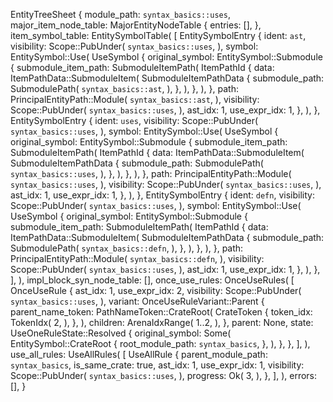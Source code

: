 EntityTreeSheet {
    module_path: `syntax_basics::uses`,
    major_item_node_table: MajorEntityNodeTable {
        entries: [],
    },
    item_symbol_table: EntitySymbolTable(
        [
            EntitySymbolEntry {
                ident: `ast`,
                visibility: Scope::PubUnder(
                    `syntax_basics::uses`,
                ),
                symbol: EntitySymbol::Use(
                    UseSymbol {
                        original_symbol: EntitySymbol::Submodule {
                            submodule_item_path: SubmoduleItemPath(
                                ItemPathId {
                                    data: ItemPathData::SubmoduleItem(
                                        SubmoduleItemPathData {
                                            submodule_path: SubmodulePath(
                                                `syntax_basics::ast`,
                                            ),
                                        },
                                    ),
                                },
                            ),
                        },
                        path: PrincipalEntityPath::Module(
                            `syntax_basics::ast`,
                        ),
                        visibility: Scope::PubUnder(
                            `syntax_basics::uses`,
                        ),
                        ast_idx: 1,
                        use_expr_idx: 1,
                    },
                ),
            },
            EntitySymbolEntry {
                ident: `uses`,
                visibility: Scope::PubUnder(
                    `syntax_basics::uses`,
                ),
                symbol: EntitySymbol::Use(
                    UseSymbol {
                        original_symbol: EntitySymbol::Submodule {
                            submodule_item_path: SubmoduleItemPath(
                                ItemPathId {
                                    data: ItemPathData::SubmoduleItem(
                                        SubmoduleItemPathData {
                                            submodule_path: SubmodulePath(
                                                `syntax_basics::uses`,
                                            ),
                                        },
                                    ),
                                },
                            ),
                        },
                        path: PrincipalEntityPath::Module(
                            `syntax_basics::uses`,
                        ),
                        visibility: Scope::PubUnder(
                            `syntax_basics::uses`,
                        ),
                        ast_idx: 1,
                        use_expr_idx: 1,
                    },
                ),
            },
            EntitySymbolEntry {
                ident: `defn`,
                visibility: Scope::PubUnder(
                    `syntax_basics::uses`,
                ),
                symbol: EntitySymbol::Use(
                    UseSymbol {
                        original_symbol: EntitySymbol::Submodule {
                            submodule_item_path: SubmoduleItemPath(
                                ItemPathId {
                                    data: ItemPathData::SubmoduleItem(
                                        SubmoduleItemPathData {
                                            submodule_path: SubmodulePath(
                                                `syntax_basics::defn`,
                                            ),
                                        },
                                    ),
                                },
                            ),
                        },
                        path: PrincipalEntityPath::Module(
                            `syntax_basics::defn`,
                        ),
                        visibility: Scope::PubUnder(
                            `syntax_basics::uses`,
                        ),
                        ast_idx: 1,
                        use_expr_idx: 1,
                    },
                ),
            },
        ],
    ),
    impl_block_syn_node_table: [],
    once_use_rules: OnceUseRules(
        [
            OnceUseRule {
                ast_idx: 1,
                use_expr_idx: 2,
                visibility: Scope::PubUnder(
                    `syntax_basics::uses`,
                ),
                variant: OnceUseRuleVariant::Parent {
                    parent_name_token: PathNameToken::CrateRoot(
                        CrateToken {
                            token_idx: TokenIdx(
                                2,
                            ),
                        },
                    ),
                    children: ArenaIdxRange(
                        1..2,
                    ),
                },
                parent: None,
                state: UseOneRuleState::Resolved {
                    original_symbol: Some(
                        EntitySymbol::CrateRoot {
                            root_module_path: `syntax_basics`,
                        },
                    ),
                },
            },
        ],
    ),
    use_all_rules: UseAllRules(
        [
            UseAllRule {
                parent_module_path: `syntax_basics`,
                is_same_crate: true,
                ast_idx: 1,
                use_expr_idx: 1,
                visibility: Scope::PubUnder(
                    `syntax_basics::uses`,
                ),
                progress: Ok(
                    3,
                ),
            },
        ],
    ),
    errors: [],
}